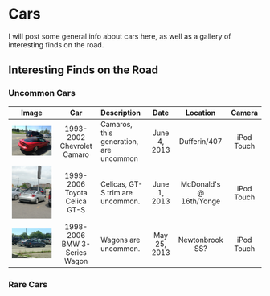 # Cars

I will post some general info about cars here, as well as a gallery of interesting finds on the road.

## Interesting Finds on the Road

### Uncommon Cars

| Image | Car | Description | Date | Location | Camera |
| --- | :---: | :--- | :---: | :---: | :---:|
| ![Camaro](/cars/carimages/IMG_1560.JPG) | 1993-2002 Chevrolet Camaro | Camaros, this generation, are uncommon | June 4, 2013 | Dufferin/407 | iPod Touch |
| ![Celica](/cars/carimages/IMG_1537.JPG) | 1999-2006 Toyota Celica GT-S | Celicas, GT-S trim are uncommon. | June 1, 2013 | McDonald's @ 16th/Yonge | iPod Touch |
| ![BMW3](/cars/carimages/IMG_1472.JPG) | 1998-2006 BMW 3-Series Wagon | Wagons are uncommon. | May 25, 2013 | Newtonbrook SS? | iPod Touch |

### Rare Cars


